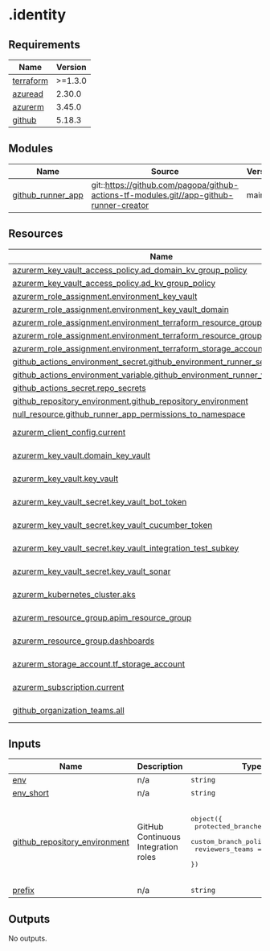 # .identity

<!-- BEGINNING OF PRE-COMMIT-TERRAFORM DOCS HOOK -->
## Requirements

| Name | Version |
|------|---------|
| <a name="requirement_terraform"></a> [terraform](#requirement\_terraform) | >=1.3.0 |
| <a name="requirement_azuread"></a> [azuread](#requirement\_azuread) | 2.30.0 |
| <a name="requirement_azurerm"></a> [azurerm](#requirement\_azurerm) | 3.45.0 |
| <a name="requirement_github"></a> [github](#requirement\_github) | 5.18.3 |

## Modules

| Name | Source | Version |
|------|--------|---------|
| <a name="module_github_runner_app"></a> [github\_runner\_app](#module\_github\_runner\_app) | git::https://github.com/pagopa/github-actions-tf-modules.git//app-github-runner-creator | main |

## Resources

| Name | Type |
|------|------|
| [azurerm_key_vault_access_policy.ad_domain_kv_group_policy](https://registry.terraform.io/providers/hashicorp/azurerm/3.45.0/docs/resources/key_vault_access_policy) | resource |
| [azurerm_key_vault_access_policy.ad_kv_group_policy](https://registry.terraform.io/providers/hashicorp/azurerm/3.45.0/docs/resources/key_vault_access_policy) | resource |
| [azurerm_role_assignment.environment_key_vault](https://registry.terraform.io/providers/hashicorp/azurerm/3.45.0/docs/resources/role_assignment) | resource |
| [azurerm_role_assignment.environment_key_vault_domain](https://registry.terraform.io/providers/hashicorp/azurerm/3.45.0/docs/resources/role_assignment) | resource |
| [azurerm_role_assignment.environment_terraform_resource_group_apim](https://registry.terraform.io/providers/hashicorp/azurerm/3.45.0/docs/resources/role_assignment) | resource |
| [azurerm_role_assignment.environment_terraform_resource_group_dashboards](https://registry.terraform.io/providers/hashicorp/azurerm/3.45.0/docs/resources/role_assignment) | resource |
| [azurerm_role_assignment.environment_terraform_storage_account](https://registry.terraform.io/providers/hashicorp/azurerm/3.45.0/docs/resources/role_assignment) | resource |
| [github_actions_environment_secret.github_environment_runner_secrets](https://registry.terraform.io/providers/integrations/github/5.18.3/docs/resources/actions_environment_secret) | resource |
| [github_actions_environment_variable.github_environment_runner_variables](https://registry.terraform.io/providers/integrations/github/5.18.3/docs/resources/actions_environment_variable) | resource |
| [github_actions_secret.repo_secrets](https://registry.terraform.io/providers/integrations/github/5.18.3/docs/resources/actions_secret) | resource |
| [github_repository_environment.github_repository_environment](https://registry.terraform.io/providers/integrations/github/5.18.3/docs/resources/repository_environment) | resource |
| [null_resource.github_runner_app_permissions_to_namespace](https://registry.terraform.io/providers/hashicorp/null/latest/docs/resources/resource) | resource |
| [azurerm_client_config.current](https://registry.terraform.io/providers/hashicorp/azurerm/3.45.0/docs/data-sources/client_config) | data source |
| [azurerm_key_vault.domain_key_vault](https://registry.terraform.io/providers/hashicorp/azurerm/3.45.0/docs/data-sources/key_vault) | data source |
| [azurerm_key_vault.key_vault](https://registry.terraform.io/providers/hashicorp/azurerm/3.45.0/docs/data-sources/key_vault) | data source |
| [azurerm_key_vault_secret.key_vault_bot_token](https://registry.terraform.io/providers/hashicorp/azurerm/3.45.0/docs/data-sources/key_vault_secret) | data source |
| [azurerm_key_vault_secret.key_vault_cucumber_token](https://registry.terraform.io/providers/hashicorp/azurerm/3.45.0/docs/data-sources/key_vault_secret) | data source |
| [azurerm_key_vault_secret.key_vault_integration_test_subkey](https://registry.terraform.io/providers/hashicorp/azurerm/3.45.0/docs/data-sources/key_vault_secret) | data source |
| [azurerm_key_vault_secret.key_vault_sonar](https://registry.terraform.io/providers/hashicorp/azurerm/3.45.0/docs/data-sources/key_vault_secret) | data source |
| [azurerm_kubernetes_cluster.aks](https://registry.terraform.io/providers/hashicorp/azurerm/3.45.0/docs/data-sources/kubernetes_cluster) | data source |
| [azurerm_resource_group.apim_resource_group](https://registry.terraform.io/providers/hashicorp/azurerm/3.45.0/docs/data-sources/resource_group) | data source |
| [azurerm_resource_group.dashboards](https://registry.terraform.io/providers/hashicorp/azurerm/3.45.0/docs/data-sources/resource_group) | data source |
| [azurerm_storage_account.tf_storage_account](https://registry.terraform.io/providers/hashicorp/azurerm/3.45.0/docs/data-sources/storage_account) | data source |
| [azurerm_subscription.current](https://registry.terraform.io/providers/hashicorp/azurerm/3.45.0/docs/data-sources/subscription) | data source |
| [github_organization_teams.all](https://registry.terraform.io/providers/integrations/github/5.18.3/docs/data-sources/organization_teams) | data source |

## Inputs

| Name | Description | Type | Default | Required |
|------|-------------|------|---------|:--------:|
| <a name="input_env"></a> [env](#input\_env) | n/a | `string` | n/a | yes |
| <a name="input_env_short"></a> [env\_short](#input\_env\_short) | n/a | `string` | n/a | yes |
| <a name="input_github_repository_environment"></a> [github\_repository\_environment](#input\_github\_repository\_environment) | GitHub Continuous Integration roles | <pre>object({<br>    protected_branches     = bool<br>    custom_branch_policies = bool<br>    reviewers_teams        = list(string)<br>  })</pre> | <pre>{<br>  "custom_branch_policies": true,<br>  "protected_branches": false,<br>  "reviewers_teams": [<br>    "pagopa-team-core"<br>  ]<br>}</pre> | no |
| <a name="input_prefix"></a> [prefix](#input\_prefix) | n/a | `string` | `"pagopa"` | no |

## Outputs

No outputs.
<!-- END OF PRE-COMMIT-TERRAFORM DOCS HOOK -->
